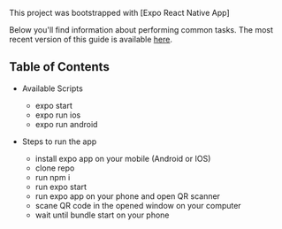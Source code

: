 This project was bootstrapped with [Expo React Native App]

Below you'll find information about performing common tasks. The most recent version of this guide is available [here](https://github.com/react-community/create-react-native-app/blob/master/react-native-scripts/template/README.md).

## Table of Contents

* Available Scripts
  * expo start
  * expo run ios
  * expo run android
  
* Steps to run the app
  * install expo app on your mobile (Android or IOS)
  * clone repo
  * run npm i
  * run expo start
  * run expo app on your phone and open QR scanner
  * scane QR code in the opened window on your computer
  * wait until bundle start on your phone

